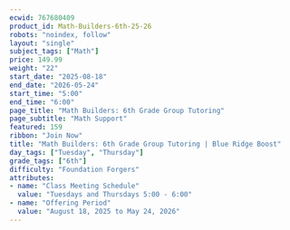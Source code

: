 ```yaml
---
ecwid: 767680409
product_id: Math-Builders-6th-25-26
robots: "noindex, follow"
layout: "single"
subject_tags: ["Math"]
price: 149.99
weight: "22"
start_date: "2025-08-18"
end_date: "2026-05-24"
start_time: "5:00"
end_time: "6:00"
page_title: "Math Builders: 6th Grade Group Tutoring"
page_subtitle: "Math Support"
featured: 159
ribbon: "Join Now"
title: "Math Builders: 6th Grade Group Tutoring | Blue Ridge Boost"
day_tags: ["Tuesday", "Thursday"]
grade_tags: ["6th"]
difficulty: "Foundation Forgers"
attributes:
- name: "Class Meeting Schedule"
  value: "Tuesdays and Thursdays 5:00 - 6:00"
- name: "Offering Period"
  value: "August 18, 2025 to May 24, 2026"
---
```

